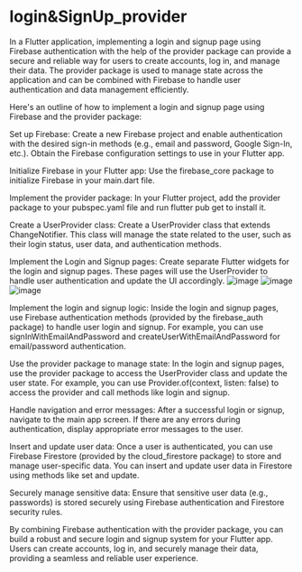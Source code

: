 # login&SignUp_provider
In a Flutter application, implementing a login and signup page using Firebase authentication with the help of the provider package can provide a secure and reliable way for users to create accounts, log in, and manage their data. The provider package is used to manage state across the application and can be combined with Firebase to handle user authentication and data management efficiently.

Here's an outline of how to implement a login and signup page using Firebase and the provider package:

Set up Firebase:
Create a new Firebase project and enable authentication with the desired sign-in methods (e.g., email and password, Google Sign-In, etc.). Obtain the Firebase configuration settings to use in your Flutter app.

Initialize Firebase in your Flutter app:
Use the firebase_core package to initialize Firebase in your main.dart file.

Implement the provider package:
In your Flutter project, add the provider package to your pubspec.yaml file and run flutter pub get to install it.

Create a UserProvider class:
Create a UserProvider class that extends ChangeNotifier. This class will manage the state related to the user, such as their login status, user data, and authentication methods.

Implement the Login and Signup pages:
Create separate Flutter widgets for the login and signup pages. These pages will use the UserProvider to handle user authentication and update the UI accordingly.
![image](https://github.com/usama08/login_provider/assets/81589519/0136405b-5a4f-487a-964d-e15ccb7095ac)
![image](https://github.com/usama08/login_provider/assets/81589519/b95676f8-dc3c-4347-a6ab-65d72b8670b6)
![image](https://github.com/usama08/login_provider/assets/81589519/47b4f2fd-ba25-4829-b1d9-0959d793ac42)

Implement the login and signup logic:
Inside the login and signup pages, use Firebase authentication methods (provided by the firebase_auth package) to handle user login and signup. For example, you can use signInWithEmailAndPassword and createUserWithEmailAndPassword for email/password authentication.

Use the provider package to manage state:
In the login and signup pages, use the provider package to access the UserProvider class and update the user state. For example, you can use Provider.of<UserProvider>(context, listen: false) to access the provider and call methods like login and signup.

Handle navigation and error messages:
After a successful login or signup, navigate to the main app screen. If there are any errors during authentication, display appropriate error messages to the user.

Insert and update user data:
Once a user is authenticated, you can use Firebase Firestore (provided by the cloud_firestore package) to store and manage user-specific data. You can insert and update user data in Firestore using methods like set and update.

Securely manage sensitive data:
Ensure that sensitive user data (e.g., passwords) is stored securely using Firebase authentication and Firestore security rules.

By combining Firebase authentication with the provider package, you can build a robust and secure login and signup system for your Flutter app. Users can create accounts, log in, and securely manage their data, providing a seamless and reliable user experience.
